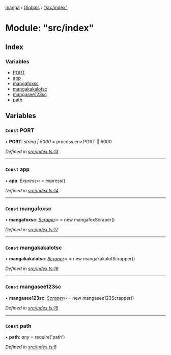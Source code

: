 [manga](../README.md) › [Globals](../globals.md) › ["src/index"](_src_index_.md)

# Module: "src/index"

## Index

### Variables

* [PORT](_src_index_.md#const-port)
* [app](_src_index_.md#const-app)
* [mangafoxsc](_src_index_.md#const-mangafoxsc)
* [mangakakalotsc](_src_index_.md#const-mangakakalotsc)
* [mangasee123sc](_src_index_.md#const-mangasee123sc)
* [path](_src_index_.md#const-path)

## Variables

### `Const` PORT

• **PORT**: *string | 5000* = process.env.PORT || 5000

*Defined in [src/index.ts:13](https://github.com/tushar1210/manga-node/blob/a01e945/src/index.ts#L13)*

___

### `Const` app

• **app**: *Express‹›* = express()

*Defined in [src/index.ts:14](https://github.com/tushar1210/manga-node/blob/a01e945/src/index.ts#L14)*

___

### `Const` mangafoxsc

• **mangafoxsc**: *[Scraper](../classes/_src_scrapper_mangasee123_.scraper.md)‹›* = new mangafoxScraper()

*Defined in [src/index.ts:17](https://github.com/tushar1210/manga-node/blob/a01e945/src/index.ts#L17)*

___

### `Const` mangakakalotsc

• **mangakakalotsc**: *[Scraper](../classes/_src_scrapper_mangasee123_.scraper.md)‹›* = new mangakakalotScrapper()

*Defined in [src/index.ts:16](https://github.com/tushar1210/manga-node/blob/a01e945/src/index.ts#L16)*

___

### `Const` mangasee123sc

• **mangasee123sc**: *[Scraper](../classes/_src_scrapper_mangasee123_.scraper.md)‹›* = new mangasee123Scrapper()

*Defined in [src/index.ts:15](https://github.com/tushar1210/manga-node/blob/a01e945/src/index.ts#L15)*

___

### `Const` path

• **path**: *any* = require('path')

*Defined in [src/index.ts:8](https://github.com/tushar1210/manga-node/blob/a01e945/src/index.ts#L8)*
